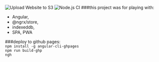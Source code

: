 ![Upload Website to S3](https://github.com/Diamondlord/Anydo/workflows/Upload%20Website%20to%20S3/badge.svg)
![Node.js CI](https://github.com/Diamondlord/Anydo/workflows/Node.js%20CI/badge.svg)
###this project was for playing with:  
- Angular,
- @ngrx/store, 
- indexeddb, 
- SPA, PWA

###deploy to github pages:  
```npm install -g angular-cli-ghpages```  
```npm run build-ghp```  
```ngh```  
